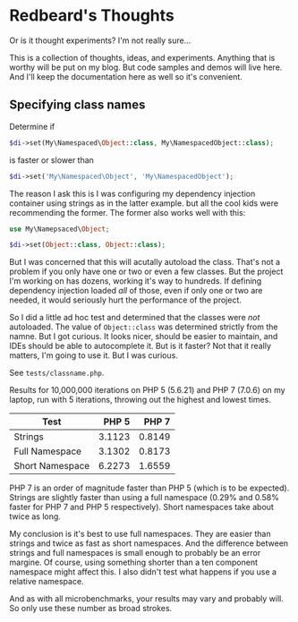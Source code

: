 Redbeard's Thoughts
===================

Or is it thought experiments? I'm not really sure...

This is a collection of thoughts, ideas, and experiments. Anything that is worthy will be put on my
blog. But code samples and demos will live here. And I'll keep the documentation here as well so
it's convenient.

Specifying class names
----------------------

Determine if

```php
$di->set(My\Namespaced\Object::class, My\NamespacedObject::class);
```

is faster or slower than

```php
$di->set('My\Namespaced\Object', 'My\NamespacedObject');
```

The reason I ask this is I was configuring my dependency injection container using strings as in the
latter example. but all the cool kids were recommending the former. The former also works well with
this:

```php
use My\Namepsaced\Object;

$di->set(Object::class, Object::class);
```

But I was concerned that this will acutally autoload the class. That's not a problem if you only
have one or two or even a few classes. But the project I'm working on has dozens, working it's way
to hundreds. If defining dependency injection loaded *all* of those, even if only one or two are
needed, it would seriously hurt the performance of the project.

So I did a little ad hoc test and determined that the classes were *not* autoloaded. The value of
`Object::class` was determined strictly from the namne. But I got curious. It looks nicer, should be
easier to maintain, and IDEs should be able to autocomplete it. But is it faster? Not that it really
matters, I'm going to use it. But I was curious.

See `tests/classname.php`.

Results for 10,000,000 iterations on PHP 5 (5.6.21) and PHP 7 (7.0.6) on my laptop, run with 5
iterations, throwing out the highest and lowest times.

| Test            | PHP 5  | PHP 7  |
|-----------------|-------:|-------:|
| Strings         | 3.1123 | 0.8149 |
| Full Namespace  | 3.1302 | 0.8173 |
| Short Namespace | 6.2273 | 1.6559 |

PHP 7 is an order of magnitude faster than PHP 5 (which is to be expected). Strings are slightly
faster than using a full namespace (0.29% and 0.58% faster for PHP 7 and PHP 5 respectively). Short
namespaces take about twice as long.

My conclusion is it's best to use full namespaces. They are easier than strings and twice as fast as
short namespaces. And the difference between strings and full namespaces is small enough to probably
be an error margine. Of course, using something shorter than a ten component namespace might affect
this. I also didn't test what happens if you use a relative namespace.

And as with all microbenchmarks, your results may vary and probably will. So only use these number
as broad strokes.
